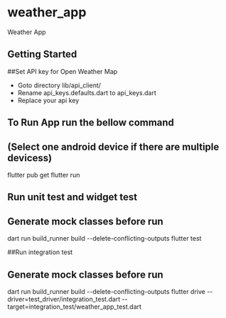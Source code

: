 # weather_app

Weather App

## Getting Started

##Set API key for Open Weather Map
- Goto directory lib/api_client/
- Rename api_keys.defaults.dart to api_keys.dart
- Replace your api key


## To Run App run the bellow command
## (Select one android device if there are multiple devicess)
flutter pub get
flutter run

## Run unit test and widget test
## Generate mock classes before run
dart run build_runner build --delete-conflicting-outputs
flutter test

##Run integration test
## Generate mock classes before run
dart run build_runner build --delete-conflicting-outputs
flutter drive --driver=test_driver/integration_test.dart --target=integration_test/weather_app_test.dart

